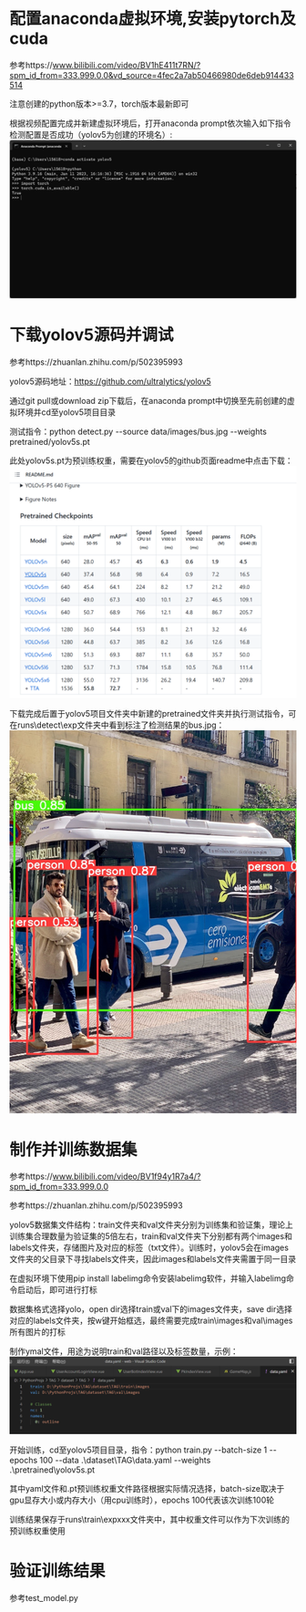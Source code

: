 # 配置anaconda虚拟环境,安装pytorch及cuda

参考https://www.bilibili.com/video/BV1hE411t7RN/?spm_id_from=333.999.0.0&vd_source=4fec2a7ab50466980de6deb914433514

注意创建的python版本>=3.7，torch版本最新即可

根据视频配置完成并新建虚拟环境后，打开anaconda prompt依次输入如下指令检测配置是否成功（yolov5为创建的环境名）:
![image](https://github.com/myosotis0v0/yolov5-train-process/blob/main/img/1.png)

# 下载yolov5源码并调试

参考https://zhuanlan.zhihu.com/p/502395993

yolov5源码地址：https://github.com/ultralytics/yolov5

通过git pull或download zip下载后，在anaconda prompt中切换至先前创建的虚拟环境并cd至yolov5项目目录

测试指令：python detect.py --source data/images/bus.jpg --weights pretrained/yolov5s.pt

此处yolov5s.pt为预训练权重，需要在yolov5的github页面readme中点击下载：
![image](https://github.com/myosotis0v0/yolov5-train-process/blob/main/img/2.png)

下载完成后置于yolov5项目文件夹中新建的pretrained文件夹并执行测试指令，可在runs\detect\exp文件夹中看到标注了检测结果的bus.jpg：
![image](https://github.com/myosotis0v0/yolov5-train-process/blob/main/img/bus.jpg)

# 制作并训练数据集
参考https://www.bilibili.com/video/BV1f94y1R7a4/?spm_id_from=333.999.0.0

参考https://zhuanlan.zhihu.com/p/502395993

yolov5数据集文件结构：train文件夹和val文件夹分别为训练集和验证集，理论上训练集合理数量为验证集的5倍左右，train和val文件夹下分别都有两个images和labels文件夹，存储图片及对应的标签（txt文件）。训练时，yolov5会在images文件夹的父目录下寻找labels文件夹，因此images和labels文件夹需置于同一目录

在虚拟环境下使用pip install labelimg命令安装labelimg软件，并输入labelimg命令启动后，即可进行打标

数据集格式选择yolo，open dir选择train或val下的images文件夹，save dir选择对应的labels文件夹，按w键开始框选，最终需要完成train\images和val\images所有图片的打标

制作ymal文件，用途为说明train和val路径以及标签数量，示例：
![image](https://github.com/myosotis0v0/yolov5-train-process/blob/main/img/3.png)

开始训练，cd至yolov5项目目录，指令：python train.py --batch-size 1 --epochs 100 --data .\dataset\TAG\data.yaml --weights .\pretrained\yolov5s.pt

其中yaml文件和.pt预训练权重文件路径根据实际情况选择，batch-size取决于gpu显存大小或内存大小（用cpu训练时），epochs 100代表该次训练100轮

训练结果保存于runs\train\expxxx文件夹中，其中权重文件可以作为下次训练的预训练权重使用

# 验证训练结果
参考test_model.py


